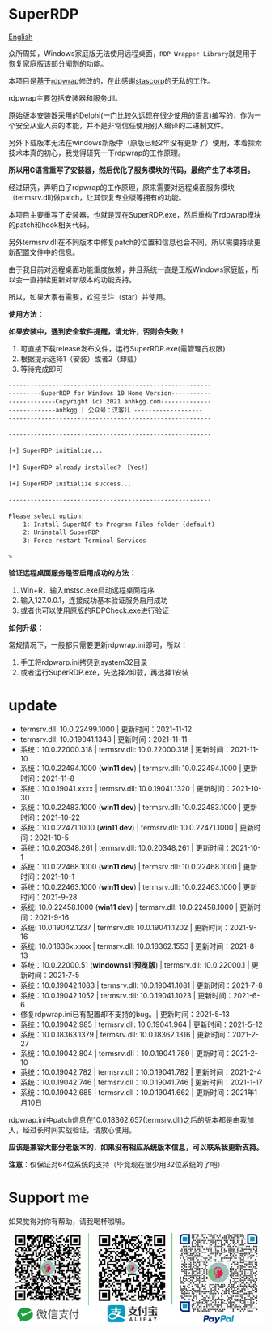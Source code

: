 # SuperRDP

[English](README_en.md)

众所周知，Windows家庭版无法使用远程桌面，`RDP Wrapper Library`就是用于恢复家庭版该部分阉割的功能。

本项目是基于[rdpwrap](https://github.com/stascorp/rdpwrap)修改的，在此感谢[stascorp](https://github.com/stascorp)的无私的工作。

rdpwrap主要包括安装器和服务dll。

原始版本安装器采用的Delphi(一门比较久远现在很少使用的语言)编写的，作为一个安全从业人员的本能，并不是非常信任使用别人编译的二进制文件。

另外下载版本无法在windows新版中（原版已经2年没有更新了）使用，本着探索技术本真的初心，我觉得研究一下rdpwrap的工作原理。

**所以用C语言重写了安装器，然后优化了服务模块的代码，最终产生了本项目。**

经过研究，弄明白了rdpwrap的工作原理，原来需要对远程桌面服务模块（termsrv.dll)做patch，让其恢复专业版等拥有的功能。

本项目主要重写了安装器，也就是现在SuperRDP.exe，然后重构了rdpwrap模块的patch和hook相关代码。

另外termsrv.dll在不同版本中修复patch的位置和信息也会不同，所以需要持续更新配置文件中的信息。

由于我目前对远程桌面功能重度依赖，并且系统一直是正版Windows家庭版，所以会一直持续更新对新版本的功能支持。

所以，如果大家有需要，欢迎关注（star）并使用。

**使用方法：**

**如果安装中，遇到安全软件提醒，请允许，否则会失败！**

1. 可直接下载release发布文件，运行SuperRDP.exe(需管理员权限)
2. 根据提示选择1（安装）或者2（卸载）
3. 等待完成即可

```
--------------------------------------------------------
---------SuperRDP for Windows 10 Home Version-----------
-------------Copyright (c) 2021 anhkgg.com--------------
-------------anhkgg | 公众号：汉客儿 -------------------
--------------------------------------------------------

--------------------------------------------------------

[+] SuperRDP initialize...

[*] SuperRDP already installed? 【Yes!】

[+] SuperRDP initialize success...

--------------------------------------------------------

Please select option:
    1: Install SuperRDP to Program Files folder (default)
    2: Uninstall SuperRDP
    3: Force restart Terminal Services

>
```

**验证远程桌面服务是否启用成功的方法：**

1. Win+R，输入mstsc.exe启动远程桌面程序
2. 输入127.0.0.1，连接成功基本验证服务启用成功
3. 或者也可以使用原版的RDPCheck.exe进行验证

**如何升级：**

常规情况下，一般都只需要更新rdpwrap.ini即可，所以：

1. 手工将rdpwarp.ini拷贝到system32目录
2. 或者运行SuperRDP.exe，先选择2卸载，再选择1安装

# update

* termsrv.dll: 10.0.22499.1000 | 更新时间：2021-11-12
* termsrv.dll: 10.0.19041.1348 | 更新时间：2021-11-11
* 系统：10.0.22000.318 | termsrv.dll: 10.0.22000.318 | 更新时间：2021-11-10
* 系统：10.0.22494.1000 (**win11 dev**) | termsrv.dll: 10.0.22494.1000 | 更新时间：2021-11-8
* 系统：10.0.19041.xxxx | termsrv.dll: 10.0.19041.1320 | 更新时间：2021-10-30
* 系统：10.0.22483.1000 (**win11 dev**) | termsrv.dll: 10.0.22483.1000 | 更新时间：2021-10-22
* 系统：10.0.22471.1000 (**win11 dev**) | termsrv.dll: 10.0.22471.1000 | 更新时间：2021-10-5
* 系统：10.0.20348.261 | termsrv.dll: 10.0.20348.261 | 更新时间：2021-10-1
* 系统：10.0.22468.1000 (**win11 dev**) | termsrv.dll: 10.0.22468.1000 | 更新时间：2021-10-1
* 系统：10.0.22463.1000 (**win11 dev**) | termsrv.dll: 10.0.22463.1000 | 更新时间：2021-9-28
* 系统: 10.0.22458.1000 (**win11 dev**) | termsrv.dll: 10.0.22458.1000 | 更新时间：2021-9-16
* 系统: 10.0.19042.1237 | termsrv.dll: 10.0.19041.1202 | 更新时间：2021-9-16
* 系统: 10.0.1836x.xxxx | termsrv.dll: 10.0.18362.1553 | 更新时间：2021-8-13
* 系统：10.0.22000.51 (**windowns11预览版**) | termsrv.dll: 10.0.22000.1 | 更新时间：2021-7-5
* 系统：10.0.19042.1083 | termsrv.dll: 10.0.19041.1081 | 更新时间：2021-7-8
* 系统：10.0.19042.1052 | termsrv.dll: 10.0.19041.1023 | 更新时间：2021-6-6
* 修复rdpwrap.ini已有配置却不支持的bug。| 更新时间：2021-5-13
* 系统：10.0.19042.985 | termsrv.dll: 10.0.19041.964 | 更新时间：2021-5-12
* 系统：10.0.18363.1379 | termsrv.dll: 10.0.18362.1316 | 更新时间：2021-2-27
* 系统：10.0.19042.804 | termsrv.dll：10.0.19041.789 | 更新时间：2021-2-10
* 系统：10.0.19042.782 | termsrv.dll：10.0.19041.782 | 更新时间：2021-2-4
* 系统：10.0.19042.746 | termsrv.dll：10.0.19041.746 | 更新时间：2021-1-17
* 系统：10.0.19042.685 | termsrv.dll：10.0.19041.662 | 更新时间：2021年1月10日


rdpwrap.ini中patch信息在10.0.18362.657(termsrv.dll)之后的版本都是由我加入，经过长时间实战验证，请放心使用。

**应该是兼容大部分老版本的，如果没有相应系统版本信息，可以联系我更新支持。**

**注意**：仅保证对64位系统的支持（毕竟现在很少用32位系统的了吧）

# Support me

如果觉得对你有帮助，请我喝杯咖啡。

![img](pay.png)